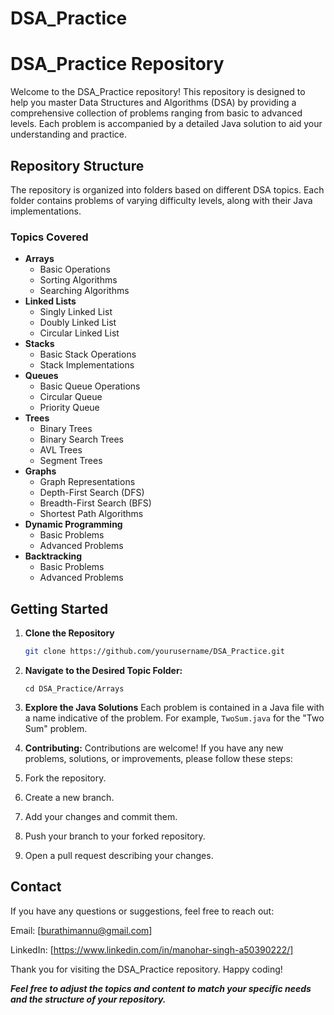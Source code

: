 # DSA_Practice

# DSA_Practice Repository

Welcome to the DSA_Practice repository! This repository is designed to help you master Data Structures and Algorithms (DSA) by providing a comprehensive collection of problems ranging from basic to advanced levels. Each problem is accompanied by a detailed Java solution to aid your understanding and practice.

## Repository Structure

The repository is organized into folders based on different DSA topics. Each folder contains problems of varying difficulty levels, along with their Java implementations.

### Topics Covered
- **Arrays**
  - Basic Operations
  - Sorting Algorithms
  - Searching Algorithms
- **Linked Lists**
  - Singly Linked List
  - Doubly Linked List
  - Circular Linked List
- **Stacks**
  - Basic Stack Operations
  - Stack Implementations
- **Queues**
  - Basic Queue Operations
  - Circular Queue
  - Priority Queue
- **Trees**
  - Binary Trees
  - Binary Search Trees
  - AVL Trees
  - Segment Trees
- **Graphs**
  - Graph Representations
  - Depth-First Search (DFS)
  - Breadth-First Search (BFS)
  - Shortest Path Algorithms
- **Dynamic Programming**
  - Basic Problems
  - Advanced Problems
- **Backtracking**
  - Basic Problems
  - Advanced Problems

## Getting Started

1. **Clone the Repository**
   ```bash
   git clone https://github.com/yourusername/DSA_Practice.git

2. **Navigate to the Desired Topic Folder:**
   
   ```cd DSA_Practice/Arrays```

   
3. **Explore the Java Solutions**
   Each problem is contained in a Java file with a name indicative of the problem. For example, ```TwoSum.java``` for the "Two Sum" problem.

   
4. **Contributing:**
Contributions are welcome! If you have any new problems, solutions, or improvements, please follow these steps:

 1. Fork the repository.
 2. Create a new branch.
 3. Add your changes and commit them.
 4. Push your branch to your forked repository.
 5. Open a pull request describing your changes.

## Contact
If you have any questions or suggestions, feel free to reach out:

Email: [burathimannu@gmail.com]

LinkedIn: [https://www.linkedin.com/in/manohar-singh-a50390222/]

Thank you for visiting the DSA_Practice repository. Happy coding!

***Feel free to adjust the topics and content to match your specific needs and the structure of your repository.***
